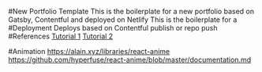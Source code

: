 #New Portfolio Template
This is the boilerplate for a new portfolio based on Gatsby, Contentful and deployed on Netlify
This is the boilerplate for a 
#Deployment
Deploys based on Contentful publish or repo push
#References
[Tutorial 1](https://www.contentful.com/r/knowledgebase/gatsbyjs-and-contentful-in-five-minutes/)
[Tutorial 2](https://www.halfelectronic.com/post/setting-up-gatsby-js-contentful-and-netlify/)


#Animation
https://alain.xyz/libraries/react-anime
https://github.com/hyperfuse/react-anime/blob/master/documentation.md